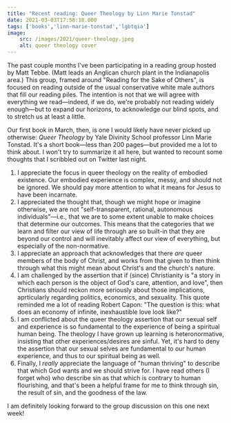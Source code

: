 ```yaml
---
title: "Recent reading: Queer Theology by Linn Marie Tonstad"
date: 2021-03-03T17:58:18.000
tags: ['books','linn-marie-tonstad','lgbtqia']
image:
    src: /images/2021/queer-theology.jpeg
    alt: queer theology cover
---
```


The past couple months I've been participating in a reading group hosted by Matt Tebbe. (Matt leads an Anglican church plant in the Indianapolis area.) This group, framed around "Reading for the Sake of Others", is focused on reading outside of the usual conservative white male authors that fill our reading piles. The intention is not that we will agree with everything we read—indeed, if we do, we're probably not reading widely enough—but to expand our horizons, to acknowledge our blind spots, and to stretch us at least a little.

Our first book in March, then, is one I would likely have never picked up otherwise: _Queer Theology_ by Yale Divinity School professor Linn Marie Tonstad. It's a short book—less than 200 pages—but provided me a lot to think about. I won't try to summarize it all here, but wanted to recount some thoughts that I scribbled out on Twitter last night.

1. I appreciate the focus in queer theology on the reality of embodied existence. Our embodied experience is complex, messy, and should not be ignored. We should pay more attention to what it means for Jesus to have been incarnate.
2. I appreciated the thought that, though we might hope or imagine otherwise, we are not "self-transparent, rational, autonomous individuals"—i.e., that we are to some extent unable to make choices that determine our outcomes. This means that the categories that we learn and filter our view of life through are so built-in that they are beyond our control and will inevitably affect our view of everything, but especially of the non-normative.
3. I appreciate an approach that acknowledges that there _are_ queer members of the body of Christ, and works from that given to then think through what this might mean about Christ's and the church's nature.
4. I am challenged by the assertion that if (since) Christianity is "a story in which each person is the object of God's care, attention, and love", then Christians should reckon more seriously about those implications, aprticularly regarding politics, economics, and sexuality. This quote reminded me a lot of reading Robert Capon: "The question is this: what does an economy of infinite, inexhaustible love look like?"
5. I am conflicted about the queer theology assertion that our sexual self and experience is so fundamental to the experience of being a spiritual human being. The theology I have grown up learning is heteronormative, insisting that other experiences/desires are sinful. Yet, it's hard to deny the assertion that our sexual selves are fundamental to our human experience, and thus to our spiritual being as well.
6. Finally, I _really_ appreciate the language of "human thriving" to describe that which God wants and we should strive for. I have read others (I forget who) who describe sin as that which is contrary to human flourishing, and that's been a helpful frame for me to think through sin, the result of sin, and the goodness of the law.

I am definitely looking forward to the group discussion on this one next week!
